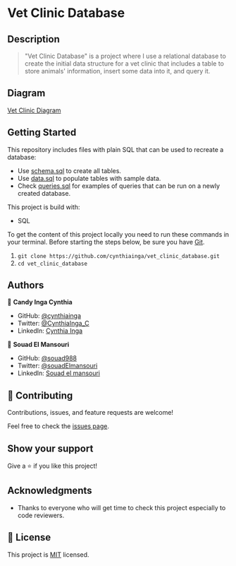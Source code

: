 # Vet Clinic Database

## Description

> "Vet Clinic Database" is a project where I use a relational database to create the initial data structure for a vet clinic that includes a table to store animals' information, insert some data into it, and query it.

## Diagram

[Vet Clinic Diagram](./vet_clinic_diagram.png)

## Getting Started

This repository includes files with plain SQL that can be used to recreate a database:

- Use [schema.sql](https://github.com/cynthiainga/vet_clinic_database/blob/develop/schema.sql) to create all tables.
- Use [data.sql](https://github.com/cynthiainga/vet_clinic_database/blob/develop/data.sql) to populate tables with sample data.
- Check [queries.sql](https://github.com/cynthiainga/vet_clinic_database/blob/develop/queries.sql) for examples of queries that can be run on a newly created database.

This project is build with:

- SQL

To get the content of this project locally you need to run these commands in your terminal.
Before starting the steps below, be sure you have [Git](https://www.linode.com/docs/guides/how-to-install-git-on-linux-mac-and-windows/).
1. `git clone https://github.com/cynthiainga/vet_clinic_database.git`
2. `cd vet_clinic_database`

## Authors

👤 **Candy Inga Cynthia**

- GitHub: [@cynthiainga](https://github.com/cynthiainga)
- Twitter: [@CynthiaInga_C](https://twitter.com/CynthiaInga_C)
- LinkedIn: [Cynthia Inga](https://www.linkedin.com/in/cynthia-inga/)

👤 **Souad El Mansouri**

- GitHub: [@souad988](https://github.com/souad988)
- Twitter: [@souadElmansouri](@souadElmansouri)
- LinkedIn: [Souad el mansouri](https://www.linkedin.com/in/souad-el-mansouri/)


## 🤝 Contributing

Contributions, issues, and feature requests are welcome!

Feel free to check the [issues page](https://github.com/cynthiainga/vet_clinic_database/issues).

## Show your support

Give a ⭐️ if you like this project!

## Acknowledgments

- Thanks to everyone who will get time to check this project especially to code reviewers.

## 📝 License

This project is [MIT](./MIT.md) licensed.
